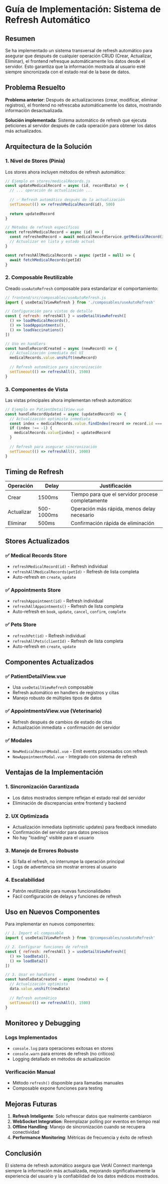 # Guía de Implementación: Sistema de Refresh Automático

## Resumen

Se ha implementado un sistema transversal de refresh automático para asegurar que después de cualquier operación CRUD (Crear, Actualizar, Eliminar), el frontend refresque automáticamente los datos desde el servidor. Esto garantiza que la información mostrada al usuario esté siempre sincronizada con el estado real de la base de datos.

## Problema Resuelto

**Problema anterior**: Después de actualizaciones (crear, modificar, eliminar registros), el frontend no refrescaba automáticamente los datos, mostrando información desactualizada.

**Solución implementada**: Sistema automático de refresh que ejecuta peticiones al servidor después de cada operación para obtener los datos más actualizados.

## Arquitectura de la Solución

### 1. Nivel de Stores (Pinia)

Los stores ahora incluyen métodos de refresh automático:

```javascript
// Ejemplo en stores/medicalRecords.js
const updateMedicalRecord = async (id, recordData) => {
  // ... operación de actualización ...
  
  // ✅ Refresh automático después de la actualización
  setTimeout(() => refreshMedicalRecord(id), 500)
  
  return updatedRecord
}

// Métodos de refresh específicos
const refreshMedicalRecord = async (id) => {
  const refreshedRecord = await medicalRecordService.getMedicalRecord(id)
  // Actualizar en lista y estado actual
}

const refreshAllMedicalRecords = async (petId = null) => {
  await fetchMedicalRecords(petId)
}
```

### 2. Composable Reutilizable

Creado `useAutoRefresh` composable para estandarizar el comportamiento:

```javascript
// frontend/src/composables/useAutoRefresh.js
import { useDetailViewRefresh } from './composables/useAutoRefresh'

// Configuración para vistas de detalle
const { refresh: refreshAll } = useDetailViewRefresh([
  () => loadMedicalRecords(),
  () => loadAppointments(),
  () => loadVaccinations()
])

// Uso en handlers
const handleRecordCreated = async (newRecord) => {
  // Actualización inmediata del UI
  medicalRecords.value.unshift(newRecord)
  
  // Refresh automático para sincronización
  setTimeout(() => refreshAll(), 1500)
}
```

### 3. Componentes de Vista

Las vistas principales ahora implementan refresh automático:

```javascript
// Ejemplo en PatientDetailView.vue
const handleRecordUpdated = async (updatedRecord) => {
  // Actualización optimista inmediata
  const index = medicalRecords.value.findIndex(record => record.id === updatedRecord.id)
  if (index !== -1) {
    medicalRecords.value[index] = updatedRecord
  }
  
  // Refresh para asegurar sincronización
  setTimeout(() => refreshAll(), 1000)
}
```

## Timing de Refresh

| Operación | Delay | Justificación |
|-----------|-------|---------------|
| Crear | 1500ms | Tiempo para que el servidor procese completamente |
| Actualizar | 500-1000ms | Operación más rápida, menos delay necesario |
| Eliminar | 500ms | Confirmación rápida de eliminación |

## Stores Actualizados

### ✅ Medical Records Store
- `refreshMedicalRecord(id)` - Refresh individual
- `refreshAllMedicalRecords(petId)` - Refresh de lista completa
- Auto-refresh en `create`, `update`

### ✅ Appointments Store  
- `refreshAppointment(id)` - Refresh individual
- `refreshAllAppointments()` - Refresh de lista completa
- Auto-refresh en `book`, `update`, `cancel`, `confirm`, `complete`

### ✅ Pets Store
- `refreshPet(id)` - Refresh individual  
- `refreshAllPets(clientId)` - Refresh de lista completa
- Auto-refresh en `create`, `update`

## Componentes Actualizados

### ✅ PatientDetailView.vue
- Usa `useDetailViewRefresh` composable
- Refresh automático en handlers de registros y citas
- Manejo robusto de múltiples tipos de datos

### ✅ AppointmentsView.vue (Veterinario)
- Refresh después de cambios de estado de citas
- Actualización inmediata + confirmación del servidor

### ✅ Modales
- `NewMedicalRecordModal.vue` - Emit events procesados con refresh
- `NewAppointmentModal.vue` - Integrado con sistema de refresh

## Ventajas de la Implementación

### 1. **Sincronización Garantizada**
- Los datos mostrados siempre reflejan el estado real del servidor
- Eliminación de discrepancias entre frontend y backend

### 2. **UX Optimizada**
- Actualización inmediata (optimistic updates) para feedback inmediato
- Confirmación del servidor para datos precisos
- No hay "loading" visible para el usuario

### 3. **Manejo de Errores Robusto**
- Si falla el refresh, no interrumpe la operación principal
- Logs de advertencia sin mostrar errores al usuario

### 4. **Escalabilidad**
- Patrón reutilizable para nuevas funcionalidades
- Fácil configuración de delays y funciones de refresh

## Uso en Nuevos Componentes

Para implementar en nuevos componentes:

```javascript
// 1. Import el composable
import { useDetailViewRefresh } from '@/composables/useAutoRefresh'

// 2. Configurar funciones de refresh
const { refresh: refreshAll } = useDetailViewRefresh([
  () => loadData1(),
  () => loadData2()
])

// 3. Usar en handlers
const handleDataCreated = async (newData) => {
  // Actualización optimista
  data.value.unshift(newData)
  
  // Refresh automático
  setTimeout(() => refreshAll(), 1500)
}
```

## Monitoreo y Debugging

### Logs Implementados
- `console.log` para operaciones exitosas en stores
- `console.warn` para errores de refresh (no críticos)
- Logging detallado en métodos de actualización

### Verificación Manual
- Método `refresh()` disponible para llamadas manuales
- Composable expone funciones para testing

## Mejoras Futuras

1. **Refresh Inteligente**: Solo refrescar datos que realmente cambiaron
2. **WebSocket Integration**: Reemplazar polling por eventos en tiempo real
3. **Offline Handling**: Manejo de sincronización cuando se recupera conectividad
4. **Performance Monitoring**: Métricas de frecuencia y éxito de refresh

## Conclusión

El sistema de refresh automático asegura que VetAI Connect mantenga siempre la información más actualizada, mejorando significativamente la experiencia del usuario y la confiabilidad de los datos médicos mostrados. 